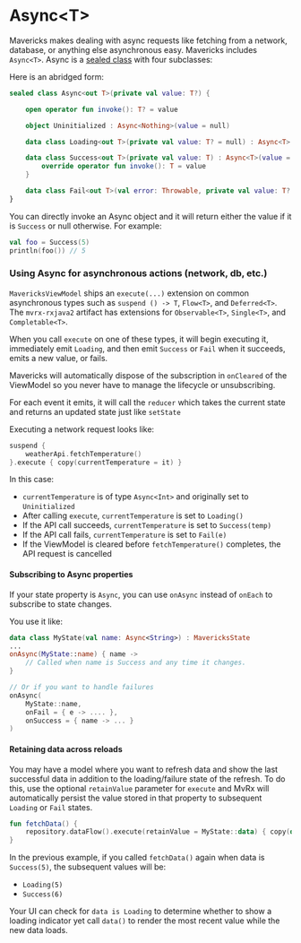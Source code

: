 # Async&lt;T&gt;
Mavericks makes dealing with async requests like fetching from a network, database, or anything else asynchronous easy. Mavericks includes `Async<T>`. Async is a [sealed class](https://kotlinlang.org/docs/reference/sealed-classes.html) with four subclasses:

Here is an abridged form:
```kotlin
sealed class Async<out T>(private val value: T?) {

    open operator fun invoke(): T? = value

    object Uninitialized : Async<Nothing>(value = null)

    data class Loading<out T>(private val value: T? = null) : Async<T>(value = value)

    data class Success<out T>(private val value: T) : Async<T>(value = value) {
        override operator fun invoke(): T = value
    }

    data class Fail<out T>(val error: Throwable, private val value: T? = null) : Async<T>(value = value)
}
```

You can directly invoke an Async object and it will return either the value if it is `Success` or null otherwise.
For example:
```kotlin
val foo = Success(5)
println(foo()) // 5
```

### Using Async for asynchronous actions (network, db, etc.)
`MavericksViewModel` ships an `execute(...)` extension on common asynchronous types such as `suspend () -> T`, `Flow<T>`, and `Deferred<T>`. The `mvrx-rxjava2` artifact has extensions for `Observable<T>`, `Single<T>`, and `Completable<T>`.

When you call `execute` on one of these types, it will begin executing it, immediately emit `Loading`, and then emit `Success` or `Fail` when it succeeds, emits a new value, or fails.

Mavericks will automatically dispose of the subscription in `onCleared` of the ViewModel so you never have to manage the lifecycle or unsubscribing.

For each event it emits, it will call the `reducer` which takes the current state and returns an updated state just like `setState`

Executing a network request looks like:
```kotlin
suspend {
    weatherApi.fetchTemperature()
}.execute { copy(currentTemperature = it) }
```
In this case:
* `currentTemperature` is of type `Async<Int>` and originally set to `Uninitialized`
* After calling `execute`, `currentTemperature` is set to `Loading()`
* If the API call succeeds, `currentTemperature` is set to `Success(temp)`
* If the API call fails, `currentTemperature` is set to `Fail(e)`
* If the ViewModel is cleared before `fetchTemperature()` completes, the API request is cancelled


#### Subscribing to Async properties
If your state property is `Async`, you can use `onAsync` instead of `onEach` to subscribe to state changes.

You use it like:
```kotlin
data class MyState(val name: Async<String>) : MavericksState
...
onAsync(MyState::name) { name ->
    // Called when name is Success and any time it changes.
}

// Or if you want to handle failures
onAsync(
    MyState::name,
    onFail = { e -> .... },
    onSuccess = { name -> ... }
)
```

#### Retaining data across reloads
You may have a model where you want to refresh data and show the last successful data in addition to the loading/failure state of the refresh. To do this, use the optional `retainValue` parameter for `execute` and MvRx will automatically persist the value stored in that property to subsequent `Loading` or `Fail` states.

```kotlin
fun fetchData() {
    repository.dataFlow().execute(retainValue = MyState::data) { copy(data = it) }
}
```
In the previous example, if you called `fetchData()` again when data is `Success(5)`, the subsequent values will be:
* `Loading(5)`
* `Success(6)`

Your UI can check for `data is Loading` to determine whether to show a loading indicator yet call `data()` to render the most recent value while the new data loads.